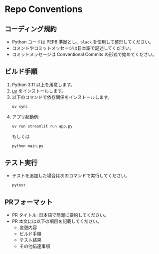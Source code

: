 # Repo Conventions

## コーディング規約
- Python コードは PEP8 準拠とし、`black` を使用して整形してください。
- コメントやコミットメッセージは日本語で記述してください。
- コミットメッセージは Conventional Commits の形式で始めてください。

## ビルド手順
1. Python 3.11 以上を用意します。
2. [uv](https://github.com/astral-sh/uv) をインストールします。
3. 以下のコマンドで依存関係をインストールします。
   ```sh
   uv sync
   ```
4. アプリ起動例:
   ```sh
   uv run streamlit run app.py
   ```
   もしくは
   ```sh
   python main.py
   ```

## テスト実行
- テストを追加した場合は次のコマンドで実行してください。
  ```sh
  pytest
  ```

## PRフォーマット
- PR タイトル: 日本語で簡潔に要約してください。
- PR 本文には以下の項目を記載してください。
  - 変更内容
  - ビルド手順
  - テスト結果
  - その他伝達事項
